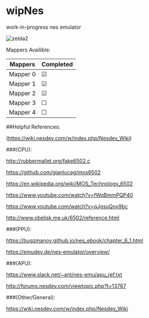 # wipNes
work-in-progress nes emulator

![zelda2](https://user-images.githubusercontent.com/59201614/106418772-13c06e80-647d-11eb-93ef-ee724c84c47e.png)

Mappers Availible:

| Mappers  | Completed  |
| -------- | ---------- |
| Mapper 0 | &#9745;    |
| Mapper 1 | &#9745;    |
| Mapper 2 | &#9745;    |
| Mapper 3 | &#9744;    |
| Mapper 4 | &#9744;    |

##Helpful References:

(https://wiki.nesdev.com/w/index.php/Nesdev_Wiki)

###(CPU):

http://rubbermallet.org/fake6502.c

https://github.com/gianlucag/mos6502

https://en.wikipedia.org/wiki/MOS_Technology_6502

https://www.youtube.com/watch?v=fWqBmmPQP40

https://www.youtube.com/watch?v=qJgsuQoy9bc

http://www.obelisk.me.uk/6502/reference.html

###(PPU):

https://bugzmanov.github.io/nes_ebook/chapter_6_1.html

https://emudev.de/nes-emulator/overview/

###(APU):

https://www.slack.net/~ant/nes-emu/apu_ref.txt

http://forums.nesdev.com/viewtopic.php?t=13767

###(Other/General):

https://wiki.nesdev.com/w/index.php/Nesdev_Wiki



